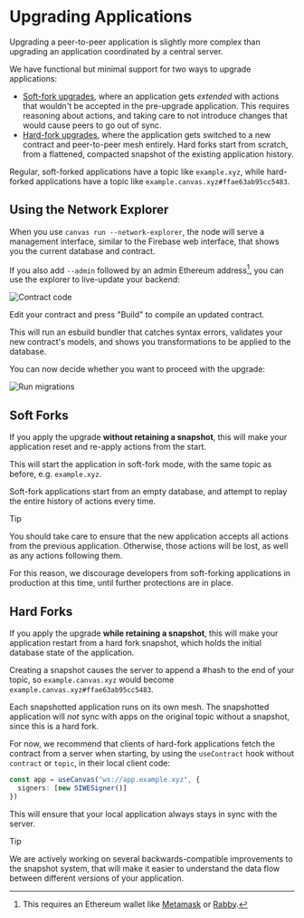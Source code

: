 # Upgrading Applications

Upgrading a peer-to-peer application is slightly more complex than
upgrading an application coordinated by a central server.

We have functional but minimal support for two ways to upgrade applications:

* [Soft-fork upgrades](#soft-forks), where an application gets *extended* with actions that wouldn't be accepted in the pre-upgrade application. This requires reasoning about actions, and taking care to not introduce changes that would cause peers to go out of sync.
* [Hard-fork upgrades](#hard-forks), where the application gets switched to a new contract and peer-to-peer mesh entirely. Hard forks start from scratch, from a flattened, compacted snapshot of the existing application history.

Regular, soft-forked applications have a topic like `example.xyz`, while hard-forked applications have a topic like `example.canvas.xyz#ffae63ab95cc5483`.

## Using the Network Explorer

When you use `canvas run --network-explorer`, the node will serve a
management interface, similar to the Firebase web interface, that
shows you the current database and contract.

If you also add `--admin` followed by an admin Ethereum address[^1], you
can use the explorer to live-update your backend:

[^1]: This requires an Ethereum wallet like
[Metamask](https://metamask.io/) or [Rabby](https://rabby.io/).

![Contract code](/contract_code.png)

Edit your contract and press "Build" to compile an updated
contract.

This will run an esbuild bundler that catches syntax errors,
validates your new contract's models, and shows you transformations
to be applied to the database.

You can now decide whether you want to proceed with the upgrade:

![Run migrations](/run_migrations.png)

## Soft Forks

If you apply the upgrade **without retaining a snapshot**, this will
make your application reset and re-apply actions from the start.

This will start the application in soft-fork mode, with the same topic as before, e.g. `example.xyz`.

Soft-fork applications start from an empty database, and attempt to
replay the entire history of actions every time.

> [!TIP]
> You should take care to ensure that the new application accepts all
> actions from the previous application. Otherwise, those actions will be lost,
> as well as any actions following them.
>
> For this reason, we discourage developers from soft-forking
> applications in production at this time, until further
> protections are in place.

## Hard Forks

If you apply the upgrade **while retaining a snapshot**, this will
make your application restart from a hard fork snapshot, which holds
the initial database state of the application.

Creating a snapshot causes the server to append a #hash to the end of
your topic, so `example.canvas.xyz` would become
`example.canvas.xyz#ffae63ab95cc5483`.

Each snapshotted application runs on its own mesh. The snapshotted
application will *not* sync with apps on the original topic without a
snapshot, since this is a hard fork.

For now, we recommend that clients of hard-fork applications fetch the
contract from a server when starting, by using the `useContract` hook
without `contract` or `topic`, in their local client code:

```ts
const app = useCanvas("ws://app.example.xyz", {
  signers: [new SIWESigner()]
})
```

This will ensure that your local application always stays in sync with
the server.

> [!TIP]
> We are actively working on several backwards-compatible improvements to the
> snapshot system, that will make it easier to understand the data flow
> between different versions of your application.